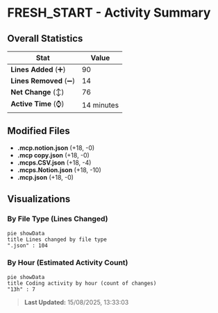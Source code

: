 # FRESH_START - Activity Summary 

## Overall Statistics

| Stat                   | Value                                                             |
| ---------------------- | ----------------------------------------------------------------- |
| **Lines Added** (➕)   | 90                                          |
| **Lines Removed** (➖) | 14                                        |
| **Net Change** (↕)    | 76                |
| **Active Time** (⌚)   | 14 minutes |


## Modified Files
- **.mcp.notion.json** (+18, -0)
- **.mcp copy.json** (+18, -0)
- **.mcps.CSV.json** (+18, -4)
- **.mcps.Notion.json** (+18, -10)
- **.mcp.json** (+18, -0)

## Visualizations

### By File Type (Lines Changed)

```mermaid
pie showData
title Lines changed by file type
".json" : 104
```

### By Hour (Estimated Activity Count)

```mermaid
pie showData
title Coding activity by hour (count of changes)
"13h" : 7
```


> **Last Updated:** 15/08/2025, 13:33:03